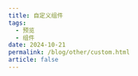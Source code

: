 ```yaml
---
title: 自定义组件
tags:
  - 预览
  - 组件
date: 2024-10-21
permalink: /blog/other/custom.html
article: false
---
```


